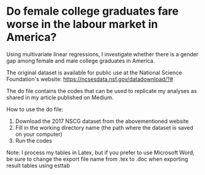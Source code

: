 # Do female college graduates fare worse in the labour market in America?
Using multivariate linear regressions, I investigate whether there is a gender gap among female and male college graduates in America.

The original dataset is available for public use at the National Science Foundation's website: https://ncsesdata.nsf.gov/datadownload/?#

The do file contains the codes that can be used to replicate my analyses as shared in my article published on Medium.

How to use the do file:
1. Download the 2017 NSCG dataset from the abovementioned website
2. Fill in the working directory name (the path where the dataset is saved on your computer)
3. Run the codes

Note: I process my tables in Latex, but if you prefer to use Microsoft Word, be sure to change the export file name from .tex to .doc when exporting result tables using esttab
